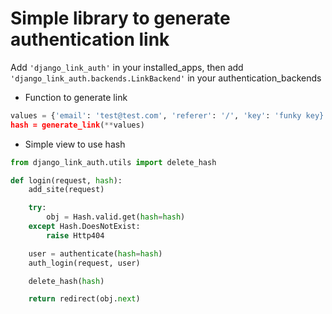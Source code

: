 Simple library to generate authentication link
====

Add `'django_link_auth'` in your installed_apps, then add `'django_link_auth.backends.LinkBackend'` in your authentication_backends

* Function to generate link

```python
values = {'email': 'test@test.com', 'referer': '/', 'key': 'funky key}
hash = generate_link(**values)
```


* Simple view to use hash

```python
from django_link_auth.utils import delete_hash

def login(request, hash):
    add_site(request)

    try:
        obj = Hash.valid.get(hash=hash)
    except Hash.DoesNotExist:
        raise Http404

    user = authenticate(hash=hash)
    auth_login(request, user)

    delete_hash(hash)

    return redirect(obj.next)
```
